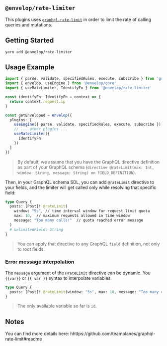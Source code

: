 ## `@envelop/rate-limiter`

This plugins uses [`graphql-rate-limit`](https://github.com/teamplanes/graphql-rate-limit#readme) in order to limit the rate of calling queries and mutations.

## Getting Started

```
yarn add @envelop/rate-limiter
```

## Usage Example

```ts
import { parse, validate, specifiedRules, execute, subscribe } from 'graphql'
import { envelop, useEngine } from '@envelop/core'
import { useRateLimiter, IdentifyFn } from '@envelop/rate-limiter'

const identifyFn: IdentifyFn = context => {
  return context.request.ip
}

const getEnveloped = envelop({
  plugins: [
    useEngine({ parse, validate, specifiedRules, execute, subscribe }),
    // ... other plugins ...
    useRateLimiter({
      identifyFn
    })
  ]
})
```

> By default, we assume that you have the GraphQL directive definition as part of your GraphQL schema (`directive @rateLimit(max: Int, window: String, message: String) on FIELD_DEFINITION`).

Then, in your GraphQL schema SDL, you can add `@rateLimit` directive to your fields, and the limiter will get called only while resolving that specific field:

```graphql
type Query {
  posts: [Post]! @rateLimit(
    window: "5s", // time interval window for request limit quota
    max: 10,  // maximum requests allowed in time window
    message: "Too many calls!"  // quota reached error message
  )
  # unlimitedField: String
}
```

> You can apply that directive to any GraphQL `field` definition, not only to root fields.

### Error message interpolation

The `message` argument of the `@rateLimit` directive can be dynamic. You `{{var}}` or `{{ var }}` syntax to interpolate variables.

```graphql
type Query {
  posts: [Post]! @rateLimit(window: "5s", max: 10, message: "Too many calls made by {{ id }}")
}
```

> The only available variable so far is `id`.

## Notes

You can find more details here: hhttps://github.com/teamplanes/graphql-rate-limit#readme
